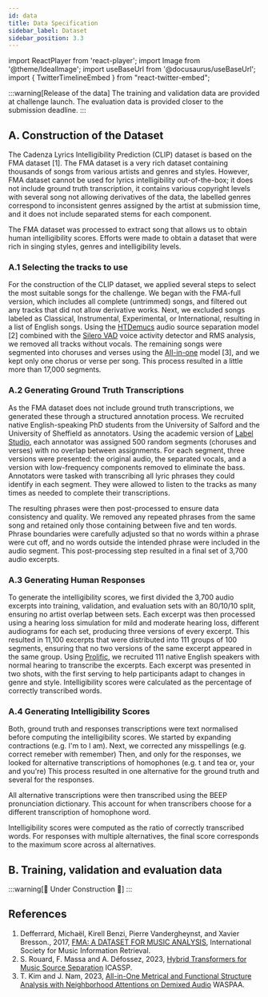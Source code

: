 ```yaml
---
id: data
title: Data Specification
sidebar_label: Dataset
sidebar_position: 3.3
---
```

import ReactPlayer from 'react-player';
import Image from '@theme/IdealImage';
import useBaseUrl from '@docusaurus/useBaseUrl';
import { TwitterTimelineEmbed } from "react-twitter-embed";

:::warning[Release of the data]
The training and validation data are provided at challenge launch. 
The evaluation data is provided closer to the submission deadline.
:::

## A. Construction of the Dataset

The Cadenza Lyrics Intelligibility Prediction (CLIP) dataset is based on the FMA dataset [1].
The FMA dataset is a very rich dataset containing thousands of songs from various artists and genres and styles.
However, FMA dataset cannot be used for lyrics intelligibility out-of-the-box; it does not include ground truth transcription, it contains various copyright levels with several song not allowing derivatives of the data, 
the labelled genres correspond to inconsistent genres assigned by the artist at submission time, and it does not include separated stems for each component.  

The FMA dataset was processed to extract song that allows us to obtain human intelligibility scores. 
Efforts were made to obtain a dataset that were rich in singing styles, genres and intelligibility levels. 

### A.1 Selecting the tracks to use

For the construction of the CLIP dataset, we applied several steps to select the most suitable songs for the challenge. 
We began with the FMA-full version, which includes all complete (untrimmed) songs, and filtered out any tracks that did not allow derivative works. 
Next, we excluded songs labeled as Classical, Instrumental, Experimental, or International, resulting in a list of English songs. 
Using the [HTDemucs](https://github.com/facebookresearch/demucs?tab=readme-ov-file) audio source separation model [2] combined with the [Silero VAD](https://github.com/snakers4/silero-vad) voice activity detector and RMS analysis, we removed all tracks without vocals. 
The remaining songs were segmented into choruses and verses using the [All-in-one](https://github.com/mir-aidj/all-in-one) model [3], and we kept only one chorus or verse per song. 
This process resulted in a little more than 17,000 segments.

### A.2 Generating Ground Truth Transcriptions

As the FMA dataset does not include ground truth transcriptions, we generated these through a structured annotation process. 
We recruited native English-speaking PhD students from the University of Salford and the University of Sheffield as annotators. 
Using the academic version of [Label Studio](https://labelstud.io), each annotator was assigned 500 random segments (choruses and verses) with no overlap between assignments. 
For each segment, three versions were presented: the original audio, the separated vocals, and a version with low-frequency components removed to eliminate the bass. 
Annotators were tasked with transcribing all lyric phrases they could identify in each segment. 
They were allowed to listen to the tracks as many times as needed to complete their transcriptions.

The resulting phrases were then post-processed to ensure data consistency and quality. 
We removed any repeated phrases from the same song and retained only those containing between five and ten words. 
Phrase boundaries were carefully adjusted so that no words within a phrase were cut off, and no words outside the intended phrase were included in the audio segment.
This post-processing step resulted in a final set of 3,700 audio excerpts.

### A.3 Generating Human Responses

To generate the intelligibility scores, we first divided the 3,700 audio excerpts into training, validation, and evaluation sets with an 80/10/10 split, ensuring no artist overlap between sets. 
Each excerpt was then processed using a hearing loss simulation for mild and moderate hearing loss, different audiograms for each set, producing three versions of every excerpt. 
This resulted in 11,100 excerpts that were distributed into 111 groups of 100 segments, ensuring that no two versions of the same excerpt appeared in the same group. 
Using [Prolific](https://www.prolific.com/), we recruited 111 native English speakers with normal hearing to transcribe the excerpts. 
Each excerpt was presented in two shots, with the first serving to help participants adapt to changes in genre and style. 
Intelligibility scores were calculated as the percentage of correctly transcribed words.

### A.4 Generating Intelligibility Scores

Both, ground truth and responses transcriptions were text normalised before computing the intelligibility scores.
We started by expanding contractions (e.g. I'm to I am). 
Next, we corrected any misspellings (e.g. correct remeber with remember)
Then, and only for the responses, we looked for alternative transcriptions of homophones (e.g. t and tea or, your and you're)
This process resulted in one alternative for the ground truth and several for the responses.

All alternative transcriptions were then transcribed using the BEEP pronunciation dictionary. 
This account for when transcribers choose for a different transcription of homophone word.

Intelligibility scores were computed as the ratio of correctly transcribed words.
For responses with multiple alternatives, the final score corresponds to the maximum score across al alternatives.

## B. Training, validation and evaluation data

:::warning[🚧 Under Construction 🚧]
:::


## References

1. Defferrard, Michaël, Kirell Benzi, Pierre Vandergheynst, and Xavier Bresson., 2017, [FMA: A DATASET FOR MUSIC ANALYSIS](https://archives.ismir.net/ismir2017/paper/000075.pdf), International Society for Music Information Retrieval.
2. S. Rouard, F. Massa and A. Défossez, 2023, [Hybrid Transformers for Music Source Separation](https://ieeexplore.ieee.org/document/10096956) ICASSP.
3. T. Kim and J. Nam, 2023, [All-in-One Metrical and Functional Structure Analysis with Neighborhood Attentions on Demixed Audio](https://ieeexplore.ieee.org/document/10248148) WASPAA.
